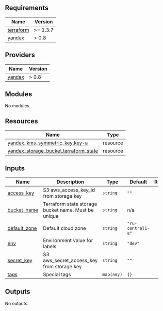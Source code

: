 ## Requirements

| Name                                                                     | Version  |
| ------------------------------------------------------------------------ | -------- |
| <a name="requirement_terraform"></a> [terraform](#requirement_terraform) | >= 1.3.7 |
| <a name="requirement_yandex"></a> [yandex](#requirement_yandex)          | > 0.8    |

## Providers

| Name                                                      | Version |
| --------------------------------------------------------- | ------- |
| <a name="provider_yandex"></a> [yandex](#provider_yandex) | > 0.8   |

## Modules

No modules.

## Resources

| Name                                                                                                                                      | Type     |
| ----------------------------------------------------------------------------------------------------------------------------------------- | -------- |
| [yandex_kms_symmetric_key.key-a](https://registry.terraform.io/providers/yandex-cloud/yandex/latest/docs/resources/kms_symmetric_key)     | resource |
| [yandex_storage_bucket.terraform_state](https://registry.terraform.io/providers/yandex-cloud/yandex/latest/docs/resources/storage_bucket) | resource |

## Inputs

| Name                                                                  | Description                                         | Type       | Default           | Required |
| --------------------------------------------------------------------- | --------------------------------------------------- | ---------- | ----------------- | :------: |
| <a name="input_access_key"></a> [access_key](#input_access_key)       | S3 aws_access_key_id from storage.key               | `string`   | `""`              |    no    |
| <a name="input_bucket_name"></a> [bucket_name](#input_bucket_name)    | Terraform state storage bucket name. Must be unique | `string`   | n/a               |   yes    |
| <a name="input_default_zone"></a> [default_zone](#input_default_zone) | Default cloud zone                                  | `string`   | `"ru-central1-a"` |    no    |
| <a name="input_env"></a> [env](#input_env)                            | Environment value for labels                        | `string`   | `"dev"`           |    no    |
| <a name="input_secret_key"></a> [secret_key](#input_secret_key)       | S3 aws_secret_access_key from storage.key           | `string`   | `""`              |    no    |
| <a name="input_tags"></a> [tags](#input_tags)                         | Special tags                                        | `map(any)` | `{}`              |    no    |

## Outputs

No outputs.
